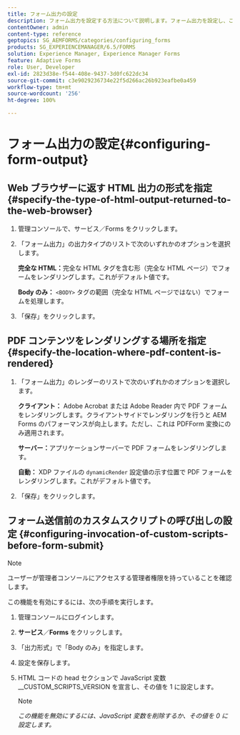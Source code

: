 ```yaml
---
title: フォーム出力の設定
description: フォーム出力を設定する方法について説明します。フォーム出力を設定し、この機能を有効にするには、フォームを送信する前にカスタムスクリプトを使用します。
contentOwner: admin
content-type: reference
geptopics: SG_AEMFORMS/categories/configuring_forms
products: SG_EXPERIENCEMANAGER/6.5/FORMS
solution: Experience Manager, Experience Manager Forms
feature: Adaptive Forms
role: User, Developer
exl-id: 2823d38e-f544-408e-9437-3d0fc622dc34
source-git-commit: c3e9029236734e22f5d266ac26b923eafbe0a459
workflow-type: tm+mt
source-wordcount: '256'
ht-degree: 100%

---
```


# フォーム出力の設定{#configuring-form-output}

## Web ブラウザーに返す HTML 出力の形式を指定 {#specify-the-type-of-html-output-returned-to-the-web-browser}

1. 管理コンソールで、サービス／Forms をクリックします。
1. 「フォーム出力」の出力タイプのリストで次のいずれかのオプションを選択します。

   **完全な HTML：**&#x200B;完全な HTML タグを含む形（完全な HTML ページ）でフォームをレンダリングします。これがデフォルト値です。

   **Body のみ：** `<BODY>` タグの範囲（完全な HTML ページではない）でフォームを処理します。

1. 「保存」をクリックします。

## PDF コンテンツをレンダリングする場所を指定 {#specify-the-location-where-pdf-content-is-rendered}

1. 「フォーム出力」のレンダーのリストで次のいずれかのオプションを選択します。

   **クライアント：** Adobe Acrobat または Adobe Reader 内で PDF フォームをレンダリングします。クライアントサイドでレンダリングを行うと AEM Forms のパフォーマンスが向上します。ただし、これは PDFForm 変換にのみ適用されます。

   **サーバー：**&#x200B;アプリケーションサーバーで PDF フォームをレンダリングします。

   **自動：** XDP ファイルの `dynamicRender` 設定値の示す位置で PDF フォームをレンダリングします。これがデフォルト値です。

1. 「保存」をクリックします。

## フォーム送信前のカスタムスクリプトの呼び出しの設定 {#configuring-invocation-of-custom-scripts-before-form-submit}

>[!NOTE]
> 
> ユーザーが管理者コンソールにアクセスする管理者権限を持っていることを確認します。

この機能を有効にするには、次の手順を実行します。

1. 管理コンソールにログインします。
1. **サービス**／**Forms** をクリックします。
1. 「出力形式」で「Body のみ」を指定します。
1. 設定を保存します。
1. HTML コードの head セクションで JavaScript 変数 __CUSTOM_SCRIPTS_VERSION を宣言し、その値を 1 に設定します。

   >[!NOTE]
   >
   >*この機能を無効にするには、JavaScript 変数を削除するか、その値を 0 に設定します。*
